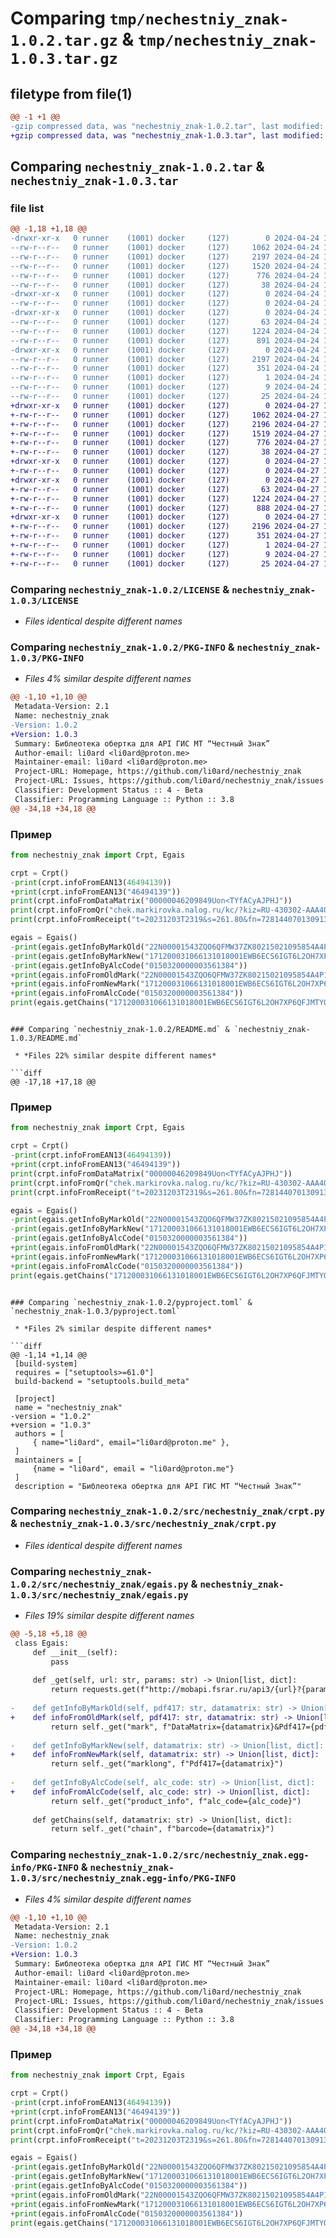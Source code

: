# Comparing `tmp/nechestniy_znak-1.0.2.tar.gz` & `tmp/nechestniy_znak-1.0.3.tar.gz`

## filetype from file(1)

```diff
@@ -1 +1 @@
-gzip compressed data, was "nechestniy_znak-1.0.2.tar", last modified: Wed Apr 24 14:52:14 2024, max compression
+gzip compressed data, was "nechestniy_znak-1.0.3.tar", last modified: Sat Apr 27 16:25:16 2024, max compression
```

## Comparing `nechestniy_znak-1.0.2.tar` & `nechestniy_znak-1.0.3.tar`

### file list

```diff
@@ -1,18 +1,18 @@
-drwxr-xr-x   0 runner    (1001) docker     (127)        0 2024-04-24 14:52:14.570920 nechestniy_znak-1.0.2/
--rw-r--r--   0 runner    (1001) docker     (127)     1062 2024-04-24 14:52:06.000000 nechestniy_znak-1.0.2/LICENSE
--rw-r--r--   0 runner    (1001) docker     (127)     2197 2024-04-24 14:52:14.570920 nechestniy_znak-1.0.2/PKG-INFO
--rw-r--r--   0 runner    (1001) docker     (127)     1520 2024-04-24 14:52:06.000000 nechestniy_znak-1.0.2/README.md
--rw-r--r--   0 runner    (1001) docker     (127)      776 2024-04-24 14:52:06.000000 nechestniy_znak-1.0.2/pyproject.toml
--rw-r--r--   0 runner    (1001) docker     (127)       38 2024-04-24 14:52:14.570920 nechestniy_znak-1.0.2/setup.cfg
-drwxr-xr-x   0 runner    (1001) docker     (127)        0 2024-04-24 14:52:14.566920 nechestniy_znak-1.0.2/src/
--rw-r--r--   0 runner    (1001) docker     (127)        0 2024-04-24 14:52:06.000000 nechestniy_znak-1.0.2/src/__init__.py
-drwxr-xr-x   0 runner    (1001) docker     (127)        0 2024-04-24 14:52:14.566920 nechestniy_znak-1.0.2/src/nechestniy_znak/
--rw-r--r--   0 runner    (1001) docker     (127)       63 2024-04-24 14:52:06.000000 nechestniy_znak-1.0.2/src/nechestniy_znak/__init__.py
--rw-r--r--   0 runner    (1001) docker     (127)     1224 2024-04-24 14:52:06.000000 nechestniy_znak-1.0.2/src/nechestniy_znak/crpt.py
--rw-r--r--   0 runner    (1001) docker     (127)      891 2024-04-24 14:52:06.000000 nechestniy_znak-1.0.2/src/nechestniy_znak/egais.py
-drwxr-xr-x   0 runner    (1001) docker     (127)        0 2024-04-24 14:52:14.570920 nechestniy_znak-1.0.2/src/nechestniy_znak.egg-info/
--rw-r--r--   0 runner    (1001) docker     (127)     2197 2024-04-24 14:52:14.000000 nechestniy_znak-1.0.2/src/nechestniy_znak.egg-info/PKG-INFO
--rw-r--r--   0 runner    (1001) docker     (127)      351 2024-04-24 14:52:14.000000 nechestniy_znak-1.0.2/src/nechestniy_znak.egg-info/SOURCES.txt
--rw-r--r--   0 runner    (1001) docker     (127)        1 2024-04-24 14:52:14.000000 nechestniy_znak-1.0.2/src/nechestniy_znak.egg-info/dependency_links.txt
--rw-r--r--   0 runner    (1001) docker     (127)        9 2024-04-24 14:52:14.000000 nechestniy_znak-1.0.2/src/nechestniy_znak.egg-info/requires.txt
--rw-r--r--   0 runner    (1001) docker     (127)       25 2024-04-24 14:52:14.000000 nechestniy_znak-1.0.2/src/nechestniy_znak.egg-info/top_level.txt
+drwxr-xr-x   0 runner    (1001) docker     (127)        0 2024-04-27 16:25:16.498327 nechestniy_znak-1.0.3/
+-rw-r--r--   0 runner    (1001) docker     (127)     1062 2024-04-27 16:25:12.000000 nechestniy_znak-1.0.3/LICENSE
+-rw-r--r--   0 runner    (1001) docker     (127)     2196 2024-04-27 16:25:16.498327 nechestniy_znak-1.0.3/PKG-INFO
+-rw-r--r--   0 runner    (1001) docker     (127)     1519 2024-04-27 16:25:12.000000 nechestniy_znak-1.0.3/README.md
+-rw-r--r--   0 runner    (1001) docker     (127)      776 2024-04-27 16:25:12.000000 nechestniy_znak-1.0.3/pyproject.toml
+-rw-r--r--   0 runner    (1001) docker     (127)       38 2024-04-27 16:25:16.498327 nechestniy_znak-1.0.3/setup.cfg
+drwxr-xr-x   0 runner    (1001) docker     (127)        0 2024-04-27 16:25:16.498327 nechestniy_znak-1.0.3/src/
+-rw-r--r--   0 runner    (1001) docker     (127)        0 2024-04-27 16:25:12.000000 nechestniy_znak-1.0.3/src/__init__.py
+drwxr-xr-x   0 runner    (1001) docker     (127)        0 2024-04-27 16:25:16.498327 nechestniy_znak-1.0.3/src/nechestniy_znak/
+-rw-r--r--   0 runner    (1001) docker     (127)       63 2024-04-27 16:25:12.000000 nechestniy_znak-1.0.3/src/nechestniy_znak/__init__.py
+-rw-r--r--   0 runner    (1001) docker     (127)     1224 2024-04-27 16:25:12.000000 nechestniy_znak-1.0.3/src/nechestniy_znak/crpt.py
+-rw-r--r--   0 runner    (1001) docker     (127)      888 2024-04-27 16:25:12.000000 nechestniy_znak-1.0.3/src/nechestniy_znak/egais.py
+drwxr-xr-x   0 runner    (1001) docker     (127)        0 2024-04-27 16:25:16.498327 nechestniy_znak-1.0.3/src/nechestniy_znak.egg-info/
+-rw-r--r--   0 runner    (1001) docker     (127)     2196 2024-04-27 16:25:16.000000 nechestniy_znak-1.0.3/src/nechestniy_znak.egg-info/PKG-INFO
+-rw-r--r--   0 runner    (1001) docker     (127)      351 2024-04-27 16:25:16.000000 nechestniy_znak-1.0.3/src/nechestniy_znak.egg-info/SOURCES.txt
+-rw-r--r--   0 runner    (1001) docker     (127)        1 2024-04-27 16:25:16.000000 nechestniy_znak-1.0.3/src/nechestniy_znak.egg-info/dependency_links.txt
+-rw-r--r--   0 runner    (1001) docker     (127)        9 2024-04-27 16:25:16.000000 nechestniy_znak-1.0.3/src/nechestniy_znak.egg-info/requires.txt
+-rw-r--r--   0 runner    (1001) docker     (127)       25 2024-04-27 16:25:16.000000 nechestniy_znak-1.0.3/src/nechestniy_znak.egg-info/top_level.txt
```

### Comparing `nechestniy_znak-1.0.2/LICENSE` & `nechestniy_znak-1.0.3/LICENSE`

 * *Files identical despite different names*

### Comparing `nechestniy_znak-1.0.2/PKG-INFO` & `nechestniy_znak-1.0.3/PKG-INFO`

 * *Files 4% similar despite different names*

```diff
@@ -1,10 +1,10 @@
 Metadata-Version: 2.1
 Name: nechestniy_znak
-Version: 1.0.2
+Version: 1.0.3
 Summary: Библеотека обертка для API ГИС МТ “Честный Знак”
 Author-email: li0ard <li0ard@proton.me>
 Maintainer-email: li0ard <li0ard@proton.me>
 Project-URL: Homepage, https://github.com/li0ard/nechestniy_znak
 Project-URL: Issues, https://github.com/li0ard/nechestniy_znak/issues
 Classifier: Development Status :: 4 - Beta
 Classifier: Programming Language :: Python :: 3.8
@@ -34,18 +34,18 @@
 ```
 
 ### Пример
 ```py
 from nechestniy_znak import Crpt, Egais
 
 crpt = Crpt()
-print(crpt.infoFromEAN13(46494139))
+print(crpt.infoFromEAN13("46494139"))
 print(crpt.infoFromDataMatrix("00000046209849Uon<TYfACyAJPHJ"))
 print(crpt.infoFromQr("chek.markirovka.nalog.ru/kc/?kiz=RU-430302-AAA4050108"))
 print(crpt.infoFromReceipt("t=20231203T2319&s=261.80&fn=7281440701309134&i=10027&fp=3516337491&n=1"))
 
 egais = Egais()
-print(egais.getInfoByMarkOld("22N00001543ZQO6QFMW37ZK80215021095854A4P1E4IHMW86GT5RTFHN5XXFABT9TZ9", "104-101355000854071217387105240265"))
-print(egais.getInfoByMarkNew("171200031066131018001EWB6ECS6IGT6L2OH7XP6QFJMTYQMXCZ5WWVPNDLUU7BCE4FWLCBM7QDHQSESJCTOIXMEAHE2EZLXRZXJJT4UJ4OKEFEIO7RE7J7LQK2ISDFXIA34UAYOZ5ZRYFLTXI4TQ"))
-print(egais.getInfoByAlcCode("0150320000003561384"))
+print(egais.infoFromOldMark("22N00001543ZQO6QFMW37ZK80215021095854A4P1E4IHMW86GT5RTFHN5XXFABT9TZ9", "104-101355000854071217387105240265"))
+print(egais.infoFromNewMark("171200031066131018001EWB6ECS6IGT6L2OH7XP6QFJMTYQMXCZ5WWVPNDLUU7BCE4FWLCBM7QDHQSESJCTOIXMEAHE2EZLXRZXJJT4UJ4OKEFEIO7RE7J7LQK2ISDFXIA34UAYOZ5ZRYFLTXI4TQ"))
+print(egais.infoFromAlcCode("0150320000003561384"))
 print(egais.getChains("171200031066131018001EWB6ECS6IGT6L2OH7XP6QFJMTYQMXCZ5WWVPNDLUU7BCE4FWLCBM7QDHQSESJCTOIXMEAHE2EZLXRZXJJT4UJ4OKEFEIO7RE7J7LQK2ISDFXIA34UAYOZ5ZRYFLTXI4TQ"))
 ```
```

### Comparing `nechestniy_znak-1.0.2/README.md` & `nechestniy_znak-1.0.3/README.md`

 * *Files 22% similar despite different names*

```diff
@@ -17,18 +17,18 @@
 ```
 
 ### Пример
 ```py
 from nechestniy_znak import Crpt, Egais
 
 crpt = Crpt()
-print(crpt.infoFromEAN13(46494139))
+print(crpt.infoFromEAN13("46494139"))
 print(crpt.infoFromDataMatrix("00000046209849Uon<TYfACyAJPHJ"))
 print(crpt.infoFromQr("chek.markirovka.nalog.ru/kc/?kiz=RU-430302-AAA4050108"))
 print(crpt.infoFromReceipt("t=20231203T2319&s=261.80&fn=7281440701309134&i=10027&fp=3516337491&n=1"))
 
 egais = Egais()
-print(egais.getInfoByMarkOld("22N00001543ZQO6QFMW37ZK80215021095854A4P1E4IHMW86GT5RTFHN5XXFABT9TZ9", "104-101355000854071217387105240265"))
-print(egais.getInfoByMarkNew("171200031066131018001EWB6ECS6IGT6L2OH7XP6QFJMTYQMXCZ5WWVPNDLUU7BCE4FWLCBM7QDHQSESJCTOIXMEAHE2EZLXRZXJJT4UJ4OKEFEIO7RE7J7LQK2ISDFXIA34UAYOZ5ZRYFLTXI4TQ"))
-print(egais.getInfoByAlcCode("0150320000003561384"))
+print(egais.infoFromOldMark("22N00001543ZQO6QFMW37ZK80215021095854A4P1E4IHMW86GT5RTFHN5XXFABT9TZ9", "104-101355000854071217387105240265"))
+print(egais.infoFromNewMark("171200031066131018001EWB6ECS6IGT6L2OH7XP6QFJMTYQMXCZ5WWVPNDLUU7BCE4FWLCBM7QDHQSESJCTOIXMEAHE2EZLXRZXJJT4UJ4OKEFEIO7RE7J7LQK2ISDFXIA34UAYOZ5ZRYFLTXI4TQ"))
+print(egais.infoFromAlcCode("0150320000003561384"))
 print(egais.getChains("171200031066131018001EWB6ECS6IGT6L2OH7XP6QFJMTYQMXCZ5WWVPNDLUU7BCE4FWLCBM7QDHQSESJCTOIXMEAHE2EZLXRZXJJT4UJ4OKEFEIO7RE7J7LQK2ISDFXIA34UAYOZ5ZRYFLTXI4TQ"))
 ```
```

### Comparing `nechestniy_znak-1.0.2/pyproject.toml` & `nechestniy_znak-1.0.3/pyproject.toml`

 * *Files 2% similar despite different names*

```diff
@@ -1,14 +1,14 @@
 [build-system]
 requires = ["setuptools>=61.0"]
 build-backend = "setuptools.build_meta"
 
 [project]
 name = "nechestniy_znak"
-version = "1.0.2"
+version = "1.0.3"
 authors = [
     { name="li0ard", email="li0ard@proton.me" },
 ]
 maintainers = [
     {name = "li0ard", email = "li0ard@proton.me"}
 ]
 description = "Библеотека обертка для API ГИС МТ “Честный Знак”"
```

### Comparing `nechestniy_znak-1.0.2/src/nechestniy_znak/crpt.py` & `nechestniy_znak-1.0.3/src/nechestniy_znak/crpt.py`

 * *Files identical despite different names*

### Comparing `nechestniy_znak-1.0.2/src/nechestniy_znak/egais.py` & `nechestniy_znak-1.0.3/src/nechestniy_znak/egais.py`

 * *Files 19% similar despite different names*

```diff
@@ -5,18 +5,18 @@
 class Egais:
     def __init__(self):
         pass
     
     def _get(self, url: str, params: str) -> Union[list, dict]:
         return requests.get(f"http://mobapi.fsrar.ru/api3/{url}?{params}", verify=False).json()
     
-    def getInfoByMarkOld(self, pdf417: str, datamatrix: str) -> Union[list, dict]:
+    def infoFromOldMark(self, pdf417: str, datamatrix: str) -> Union[list, dict]:
         return self._get("mark", f"DataMatrix={datamatrix}&Pdf417={pdf417}")
 
-    def getInfoByMarkNew(self, datamatrix: str) -> Union[list, dict]:
+    def infoFromNewMark(self, datamatrix: str) -> Union[list, dict]:
         return self._get("marklong", f"Pdf417={datamatrix}")
 
-    def getInfoByAlcCode(self, alc_code: str) -> Union[list, dict]:
+    def infoFromAlcCode(self, alc_code: str) -> Union[list, dict]:
         return self._get("product_info", f"alc_code={alc_code}")
     
     def getChains(self, datamatrix: str) -> Union[list, dict]:
         return self._get("chain", f"barcode={datamatrix}")
```

### Comparing `nechestniy_znak-1.0.2/src/nechestniy_znak.egg-info/PKG-INFO` & `nechestniy_znak-1.0.3/src/nechestniy_znak.egg-info/PKG-INFO`

 * *Files 4% similar despite different names*

```diff
@@ -1,10 +1,10 @@
 Metadata-Version: 2.1
 Name: nechestniy_znak
-Version: 1.0.2
+Version: 1.0.3
 Summary: Библеотека обертка для API ГИС МТ “Честный Знак”
 Author-email: li0ard <li0ard@proton.me>
 Maintainer-email: li0ard <li0ard@proton.me>
 Project-URL: Homepage, https://github.com/li0ard/nechestniy_znak
 Project-URL: Issues, https://github.com/li0ard/nechestniy_znak/issues
 Classifier: Development Status :: 4 - Beta
 Classifier: Programming Language :: Python :: 3.8
@@ -34,18 +34,18 @@
 ```
 
 ### Пример
 ```py
 from nechestniy_znak import Crpt, Egais
 
 crpt = Crpt()
-print(crpt.infoFromEAN13(46494139))
+print(crpt.infoFromEAN13("46494139"))
 print(crpt.infoFromDataMatrix("00000046209849Uon<TYfACyAJPHJ"))
 print(crpt.infoFromQr("chek.markirovka.nalog.ru/kc/?kiz=RU-430302-AAA4050108"))
 print(crpt.infoFromReceipt("t=20231203T2319&s=261.80&fn=7281440701309134&i=10027&fp=3516337491&n=1"))
 
 egais = Egais()
-print(egais.getInfoByMarkOld("22N00001543ZQO6QFMW37ZK80215021095854A4P1E4IHMW86GT5RTFHN5XXFABT9TZ9", "104-101355000854071217387105240265"))
-print(egais.getInfoByMarkNew("171200031066131018001EWB6ECS6IGT6L2OH7XP6QFJMTYQMXCZ5WWVPNDLUU7BCE4FWLCBM7QDHQSESJCTOIXMEAHE2EZLXRZXJJT4UJ4OKEFEIO7RE7J7LQK2ISDFXIA34UAYOZ5ZRYFLTXI4TQ"))
-print(egais.getInfoByAlcCode("0150320000003561384"))
+print(egais.infoFromOldMark("22N00001543ZQO6QFMW37ZK80215021095854A4P1E4IHMW86GT5RTFHN5XXFABT9TZ9", "104-101355000854071217387105240265"))
+print(egais.infoFromNewMark("171200031066131018001EWB6ECS6IGT6L2OH7XP6QFJMTYQMXCZ5WWVPNDLUU7BCE4FWLCBM7QDHQSESJCTOIXMEAHE2EZLXRZXJJT4UJ4OKEFEIO7RE7J7LQK2ISDFXIA34UAYOZ5ZRYFLTXI4TQ"))
+print(egais.infoFromAlcCode("0150320000003561384"))
 print(egais.getChains("171200031066131018001EWB6ECS6IGT6L2OH7XP6QFJMTYQMXCZ5WWVPNDLUU7BCE4FWLCBM7QDHQSESJCTOIXMEAHE2EZLXRZXJJT4UJ4OKEFEIO7RE7J7LQK2ISDFXIA34UAYOZ5ZRYFLTXI4TQ"))
 ```
```

